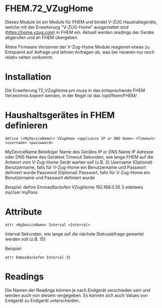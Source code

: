 # FHEM.72_VZugHome
Dieses Module ist ein Module für FHEM und bindet V-ZUG Haushaltsgeräte, welche mit der Erweiterung "V-ZUG-Home" ausgestattet sind (https://home.vzug.com) in FHEM ein.
Aktuell werden readings der Geräte abgerufen und an FHEM übergeben.

Ältere Firmware Versionen der V-Zug-Home Module reagieren etwas zu Entspannt auf Anfrage und lehnen Anfragen ab, was bei neueren nur noch relativ selten vorkommt.  

# Installation
Die Erweiterung 72_VZugHome.pm muss in das entsprechende FHEM Verzeichnis kopiert werden, in der Regel ist das /opt/fhem/FHEM/

# Haushaltsgerätes in FHEM definieren
    define \<MyDeviceName\> VZugHome <appliance IP or DNS Name> <Timeout> <username> <passwword>

MyDeviceName    Beliebiger Name des Gerätes
IP or DNS Name  IP Adresse oder DNS Name des Gerätest
Timeout         Sekunden, wie lange FHEM auf die Antwort vom V-Zug-Home Gerät warten soll (z.B. 3)
Username        (Optional) Benutzername, falls für V-Zug-Home ein Benutzername und Passwort definiert wurde
Password        (Optional) Passwort, falls für V-Zug-Home ein Benutzername und Passwort definiert wurde

Beispiel:
    define EmmasBackofen VZugHome 192.168.0.55 3 edelweis myUser myPass

# Attribute
    attr <MyDeviceName> Interval <Interval>

Interval        Sekunden, wie lange auf die nächste Statusabfrage gewartet werden soll (z.B. 15)

Beispiel:

    attr EmmasBackofen Interval 15

# Readings
Die Namen der Readings können je nach Endgerät verschieden sein und werden auch von diesem vergegeben. Es können sich auch Values von Endgerät zu Endgerät unterscheiden.